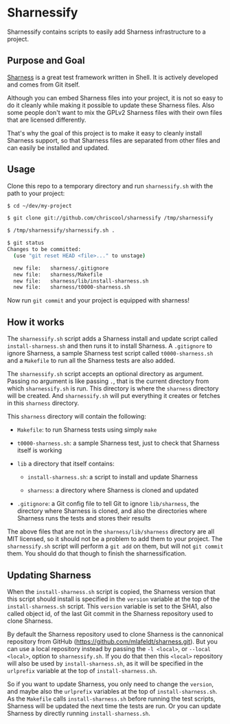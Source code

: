 # Sharnessify

Sharnessify contains scripts to easily add Sharness infrastructure to
a project.

## Purpose and Goal

[Sharness](https://github.com/chriscool/sharness/) is a great test
framework written in Shell. It is actively developed and comes from
Git itself.

Although you can embed Sharness files into your project, it is not so
easy to do it cleanly while making it possible to update these
Sharness files. Also some people don't want to mix the GPLv2 Sharness
files with their own files that are licensed differently.

That's why the goal of this project is to make it easy to cleanly
install Sharness support, so that Sharness files are separated from
other files and can easily be installed and updated.

## Usage

Clone this repo to a temporary directory and run `sharnessify.sh` with the path
to your project:

```sh
$ cd ~/dev/my-project

$ git clone git://github.com/chriscool/sharnessify /tmp/sharnessify

$ /tmp/sharnessify/sharnessify.sh .

$ git status
Changes to be committed:
  (use "git reset HEAD <file>..." to unstage)

  new file:   sharness/.gitignore
  new file:   sharness/Makefile
  new file:   sharness/lib/install-sharness.sh
  new file:   sharness/t0000-sharness.sh
```

Now run `git commit` and your project is equipped with sharness!

## How it works

The `sharnessify.sh` script adds a Sharness install and update script
called `install-sharness.sh` and then runs it to install Sharness. A
`.gitignore` to ignore Sharness, a sample Sharness test script called
`t0000-sharness.sh` and a `Makefile` to run all the Sharness tests are
also added.

The `sharnessify.sh` script accepts an optional directory as
argument. Passing no argument is like passing `.`, that is the current
directory from which `sharnessify.sh` is run. This directory is where
the `sharness` directory will be created. And `sharnessify.sh` will
put everything it creates or fetches in this `sharness` directory.

This `sharness` directory will contain the following:

* `Makefile`: to run Sharness tests using simply `make`

* `t0000-sharness.sh`: a sample Sharness test, just to check that
  Sharness itself is working

* `lib` a directory that itself contains:

  - `install-sharness.sh`: a script to install and update Sharness

  - `sharness`: a directory where Sharness is cloned and updated

* `.gitignore`: a Git config file to tell Git to ignore
  `lib/sharness`, the directory where Sharness is cloned, and also the
  directories where Sharness runs the tests and stores their results

The above files that are not in the `sharness/lib/sharness` directory
are all MIT licensed, so it should not be a problem to add them to
your project. The `sharnessify.sh` script will perform a `git add` on
them, but will not `git commit` them. You should do that though to
finish the sharnessification.

## Updating Sharness

When the `install-sharness.sh` script is copied, the Sharness version
that this script should install is specified in the `version` variable
at the top of the `install-sharness.sh` script. This `version`
variable is set to the SHA1, also called object id, of the last Git
commit in the Sharness repository used to clone Sharness.

By default the Sharness repository used to clone Sharness is the
cannonical repository from GitHub
(https://github.com/mlafeldt/sharness.git). But you can use a local
repository instead by passing the `-l <local>`, or `--local <local>`,
option to `sharnessify.sh`. If you do that then this `<local>`
repository will also be used by `install-sharness.sh`, as it will be
specified in the `urlprefix` variable at the top of
`install-sharness.sh`.

So if you want to update Sharness, you only need to change the
`version`, and maybe also the `urlprefix` variables at the top of
`install-sharness.sh`. As the `Makefile` calls `install-sharness.sh`
before running the test scripts, Sharness will be updated the next
time the tests are run. Or you can update Sharness by directly running
`install-sharness.sh`.
